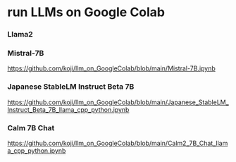 # run LLMs on Google Colab


### Llama2

### Mistral-7B
https://github.com/koji/llm_on_GoogleColab/blob/main/Mistral-7B.ipynb

### Japanese StableLM Instruct Beta 7B
https://github.com/koji/llm_on_GoogleColab/blob/main/Japanese_StableLM_Instruct_Beta_7B_llama_cpp_python.ipynb

### Calm 7B Chat
https://github.com/koji/llm_on_GoogleColab/blob/main/Calm2_7B_Chat_llama_cpp_python.ipynb
